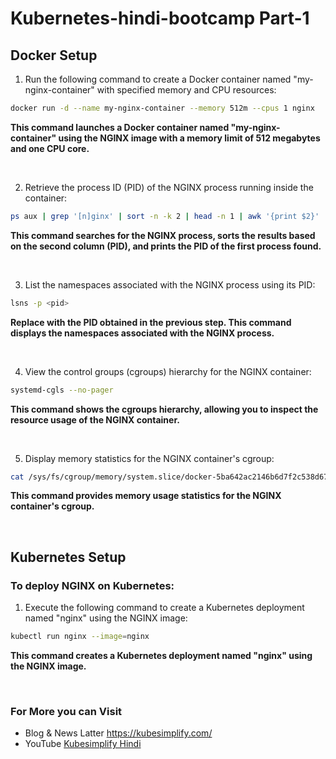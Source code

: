 # Kubernetes-hindi-bootcamp Part-1

## Docker Setup

1. Run the following command to create a Docker container named "my-nginx-container" with specified memory and CPU resources:

```bash
docker run -d --name my-nginx-container --memory 512m --cpus 1 nginx
```
**This command launches a Docker container named "my-nginx-container" using the NGINX image with a memory limit of 512 megabytes and one CPU core.**
<p>&nbsp;</p>

2. Retrieve the process ID (PID) of the NGINX process running inside the container:
```bash
ps aux | grep '[n]ginx' | sort -n -k 2 | head -n 1 | awk '{print $2}'
```
**This command searches for the NGINX process, sorts the results based on the second column (PID), and prints the PID of the first process found.**
<p>&nbsp;</p>

3. List the namespaces associated with the NGINX process using its PID:

```bash 
lsns -p <pid>
```
**Replace <pid> with the PID obtained in the previous step. This command displays the namespaces associated with the NGINX process.**
<p>&nbsp;</p>

4. View the control groups (cgroups) hierarchy for the NGINX container:

```bash
systemd-cgls --no-pager
```
**This command shows the cgroups hierarchy, allowing you to inspect the resource usage of the NGINX container.**
<p>&nbsp;</p>

5. Display memory statistics for the NGINX container's cgroup:

```bash
cat /sys/fs/cgroup/memory/system.slice/docker-5ba642ac2146b6d7f2c538d673a480f2ab6a4cec8142eae034286fdefcb5d024.scope/memory.stat
```
**This command provides memory usage statistics for the NGINX container's cgroup.**
<p>&nbsp;</p>

## Kubernetes Setup

### To deploy NGINX on Kubernetes:

1. Execute the following command to create a Kubernetes deployment named "nginx" using the NGINX image:
```bash
kubectl run nginx --image=nginx
```
**This command creates a Kubernetes deployment named "nginx" using the NGINX image.**


<p>&nbsp;</p>

### For More you can Visit 
- Blog & News Latter <https://kubesimplify.com/>
- YouTube [Kubesimplify Hindi](https://www.youtube.com/watch?v=F8FcWV56sp4&list=PL2z28C0cnXhMSIN0JyZkI1XBg1K3VZ3cV)
